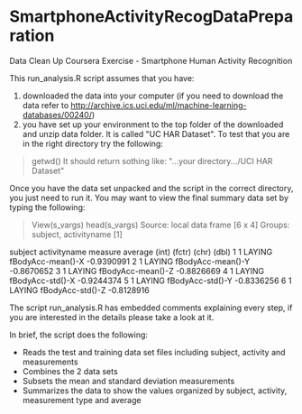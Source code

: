 # SmartphoneActivityRecogDataPreparation
Data Clean Up Coursera Exercise - Smartphone Human Activity Recognition 

This run_analysis.R script assumes that you have:
1) downloaded the data into your computer (if you need to download the data refer to http://archive.ics.uci.edu/ml/machine-learning-databases/00240/)
2) you have set up your environment to the top folder of the downloaded and unzip data folder. It is called "UC HAR Dataset".
To test that you are in the right directory try the following:
> getwd()
It should  return sothing like:
>"...your directory.../UCI HAR Dataset"

Once you have the data set unpacked and the script in the correct directory, you just need to run it.
You may want to view the final summary data set by typing the following:

> View(s_vargs)
> head(s_vargs)
Source: local data frame [6 x 4]
Groups: subject, activityname [1]

  subject activityname           measure    average
    (int)       (fctr)             (chr)      (dbl)
1       1       LAYING fBodyAcc-mean()-X -0.9390991
2       1       LAYING fBodyAcc-mean()-Y -0.8670652
3       1       LAYING fBodyAcc-mean()-Z -0.8826669
4       1       LAYING  fBodyAcc-std()-X -0.9244374
5       1       LAYING  fBodyAcc-std()-Y -0.8336256
6       1       LAYING  fBodyAcc-std()-Z -0.8128916

The script run_analysis.R has embedded comments explaining every step, if you are interested in the details
please take a look at it. 

In brief, the script does the following:
- Reads the test and training data set files including subject, activity and measurements
- Combines the 2 data sets
- Subsets the mean and standard deviation measurements
- Summarizes the data to show the values organized by subject, activity, measurement type and average
 






